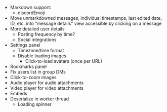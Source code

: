 - Markdown support:
  - discordEmoji
- Move unmarkdowned messages, individual timestamps, last edited date, ID, etc. into "message details" view accessible by clicking on a message
- More detailed user details
  - Posting frequency by time?
  - Social integrations
- Settings panel
  - Timezone/time format
  - Disable loading images
    - Click-to-load avatars (once per URL)
- Bookmarks panel
- Fix users list in group DMs
- Click-to-zoom images
- Audio player for audio attachments
- Video player for video attachments
- Embeds
- Deserialize in worker thread
  - Loading spinner
